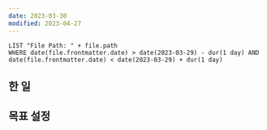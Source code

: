 ```yaml
---
date: 2023-03-30
modified: 2023-04-27
---
```


```dataview
LIST "File Path: " + file.path
WHERE date(file.frontmatter.date) > date(2023-03-29) - dur(1 day) AND date(file.frontmatter.date) < date(2023-03-29) + dur(1 day)
```

## 한 일

## 목표 설정
